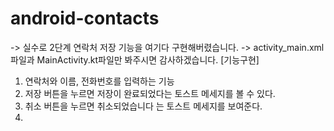 # android-contacts
-> 실수로 2단계 연락처 저장 기능을 여기다 구현해버렸습니다. 
-> activity_main.xml파일과 MainActivity.kt파일만 봐주시면 감사하겠습니다. 
[기능구현]
1. 연락처와 이름, 전화번호를 입력하는 기능
2. 저장 버튼을 누르면 저장이 완료되었다는 토스트 메세지를 볼 수 있다. 
3. 취소 버튼을 누르면 취소되었습니다 는 토스트 메세지를 보여준다.
4. 

